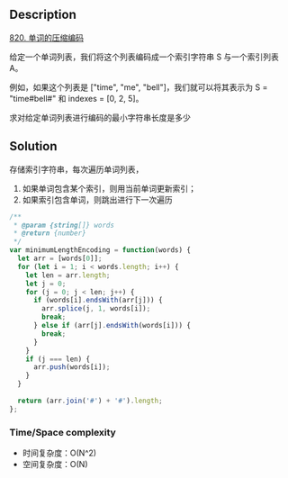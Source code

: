 ## Description

[820. 单词的压缩编码](https://leetcode-cn.com/problems/short-encoding-of-words/)

给定一个单词列表，我们将这个列表编码成一个索引字符串 S 与一个索引列表 A。

例如，如果这个列表是 ["time", "me", "bell"]，我们就可以将其表示为 S = "time#bell#" 和 indexes = [0, 2, 5]。

求对给定单词列表进行编码的最小字符串长度是多少

## Solution

存储索引字符串，每次遍历单词列表，

1. 如果单词包含某个索引，则用当前单词更新索引；
2. 如果索引包含单词，则跳出进行下一次遍历

```js
/**
 * @param {string[]} words
 * @return {number}
 */
var minimumLengthEncoding = function(words) {
  let arr = [words[0]];
  for (let i = 1; i < words.length; i++) {
    let len = arr.length;
    let j = 0;
    for (j = 0; j < len; j++) {
      if (words[i].endsWith(arr[j])) {
        arr.splice(j, 1, words[i]);
        break;
      } else if (arr[j].endsWith(words[i])) {
        break;
      }
    }
    if (j === len) {
      arr.push(words[i]);
    }
  }
  
  return (arr.join('#') + '#').length;
};
```

### Time/Space complexity

- 时间复杂度：O(N^2)
- 空间复杂度：O(N)
